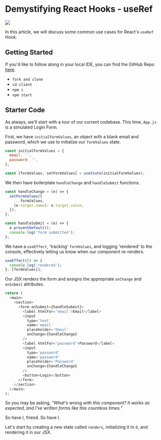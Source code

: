# Demystifying React Hooks - useRef

![](./assets/png/useRef-header-small.png)

In this article, we will discuss some common use cases for React's `useRef` Hook.

## Getting Started

If you'd like to follow along in your local IDE, you can find the GitHub Repo [here](https://github.com/austin-rt/useRef).

- `fork and clone`
- `cd client`
- `npm i`
- `npm start`

## Starter Code

As always, we'll start with a tour of our current codebase. This time, `App.js` is a simulated Login Form.

First, we have `initialFormValues`, an object with a blank email and password, which we use to initialize our `formValues` state.

```js
const initialFormValues = {
  email: '',
  password: '',
};

const [formValues, setFormValues] = useState(initialFormValues);
```

We then have boilerplate `handleChange` and `handleSubmit` functions.

```js
const handleChange = (e) => {
  setFormValues({
    ...formValues,
    [e.target.name]: e.target.value,
  });
};

const handleSubmit = (e) => {
  e.preventDefault();
  console.log('form submitted');
};
```

We have a `useEffect`, 'tracking' `formValues`, and logging 'rendered' to the console, effectively letting us know when our component re-renders.

```js
useEffect(() => {
  console.log('rendered');
}, [formValues]);
```

Our JSX renders the form and assigns the appropriate `onChange` and `onSubmit` attributes.

```js
return (
  <main>
    <section>
      <form onSubmit={handleSubmit}>
        <label htmlFor='email'>Email</label>
        <input
          type='text'
          name='email'
          placeholder='Email'
          onChange={handleChange}
        />
        <label htmlFor='password'>Password</label>
        <input
          type='password'
          name='password'
          placeholder='Password'
          onChange={handleChange}
        />
        <button>Login</button>
      </form>
    </section>
  </main>
);
```

So you may be asking, _"What's wrong with this component? It works as expected, and I've written forms like this countless times."_

So have I, friend. So have I.

Let's start by creating a new state called `renders`, initializing it to `0`, and rendering it in our JSX.

```js

```
